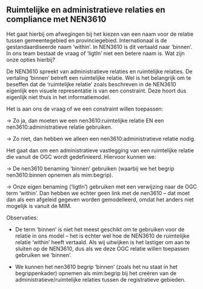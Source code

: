 
## Ruimtelijke en administratieve relaties en compliance met NEN3610

Het gaat hierbij om afwegingen bij het kiezen van een naam voor de relatie tussen gemeentegebied en provinciegebied.  Internationaal is de gestandaardiseerde naam ‘within’. In NEN3610 is dit vertaald naar ‘binnen’. In ons team bestaat de vraag of ‘ligtIn’ niet een betere naam is. Wat zijn onze opties hierbij?

De NEN3610 spreekt van administratieve relaties en ruimtelijke relaties. De vertaling ‘binnen’ betreft een ruimtelijke relatie. Wel is het belangrijk om te beseffen dat de ‘ruimtelijke relatie’ zoals beschreven in de NEN3610 eigenlijk een visuele representatie is van een constraint. Deze hoort dus eigenlijk niet thuis in het informatiemodel.

Het is aan ons de vraag of we een constraint willen toepassen:

-> Zo ja, dan moeten we een nen3610:ruimtelijke relatie EN een nen3610:administratieve relatie gebruiken. 

-> Zo niet, dan hebben we alleen een nen3610:administratieve relatie nodig. 

Het gaat dan om een administratieve vastlegging van een ruimtelijke relatie die vanuit de OGC wordt gedefinieerd. Hiervoor kunnen we:

-> De nen3610 benaming ‘binnen’ gebruiken (waarbij we het begrip nen3610:binnen opnemen als mim:begrip). 

-> Onze eigen benaming (‘ligtIn’) gebruiken met een verwijzing naar de OGC term ‘within’. Dan hebben we echter geen link met de nen3610 – dat moet dan als een afgeleid gegeven worden gemodelleerd, omdat het anders niet mogelijk is vanuit de MIM.

Observaties: 

- De term ‘binnen’ is niet het meest geschikt om te gebruiken voor de relatie in ons model – het is echter wel hoe de NEN3610 de ruimtelijke relatie ‘within’ heeft vertaald. Als wij uitwijken is het lastiger om aan te sluiten op de NEN3610, dus als we deze OGC relatie willen toepassen gebruiken we ‘binnen’. 

- We kunnen het nen3610 begrip ‘binnen’ (zoals het nu staat in het begrippenkader) opnemen als mim:begrip bij het creëren van de administratieve/ruimtelijke relaties tussen de registratieve gebieden. 

